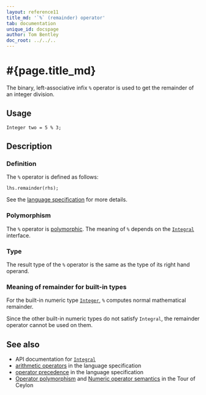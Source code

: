 ```yaml
---
layout: reference11
title_md: '`%` (remainder) operator'
tab: documentation
unique_id: docspage
author: Tom Bentley
doc_root: ../../..
---
```


# #{page.title_md}

The binary, left-associative infix `%` operator is used to get the remainder of an
integer division.

## Usage 

<!-- try: -->
    Integer two = 5 % 3;

## Description

### Definition

The `%` operator is defined as follows:

<!-- check:none -->
<!-- try: -->
    lhs.remainder(rhs);

See the [language specification](#{site.urls.spec_current}#arithmetic) for more details.

### Polymorphism

The `%` operator is [polymorphic](#{page.doc_root}/reference/operator/operator-polymorphism). 
The meaning of `%` depends on the 
[`Integral`](#{site.urls.apidoc_1_1}/Integral.type.html) interface. 

### Type

The result type of the `%` operator is the same as the type of its right hand operand.

### Meaning of remainder for built-in types

For the built-in numeric type [`Integer`](#{site.urls.apidoc_1_1}/Integer.type.html), 
`%` computes normal mathematical remainder.

Since the other built-in numeric types do not satisfy `Integral`, the
remainder operator cannot be used on them.

## See also

* API documentation for [`Integral`](#{site.urls.apidoc_1_1}/Integral.type.html)
* [arithmetic operators](#{site.urls.spec_current}#arithmetic) in the 
  language specification
* [operator precedence](#{site.urls.spec_current}#operatorprecedence) in the 
  language specification
* [Operator polymorphism](#{page.doc_root}/tour/language-module/#operator_polymorphism) 
  and 
  [Numeric operator semantics](#{page.doc_root}/tour/language-module/#numeric_operator_semantics) 
  in the Tour of Ceylon

